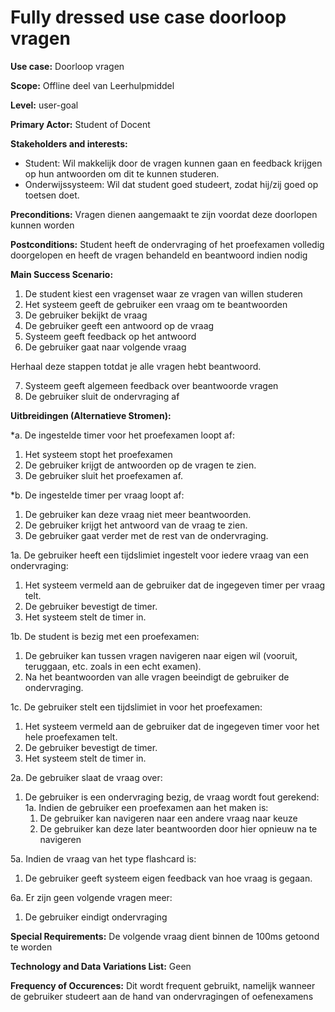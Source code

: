 # Fully dressed use case doorloop vragen
**Use case:** Doorloop vragen 

**Scope:** Offline deel van Leerhulpmiddel

**Level:** user-goal

**Primary Actor:** Student of Docent

**Stakeholders and interests:** 
* Student: Wil makkelijk door de vragen kunnen gaan en feedback krijgen op hun antwoorden om dit te kunnen studeren.
* Onderwijssysteem: Wil dat student goed studeert, zodat hij/zij goed op toetsen doet.

**Preconditions:** Vragen dienen aangemaakt te zijn voordat deze doorlopen kunnen worden

**Postconditions:** Student heeft de ondervraging of het proefexamen volledig doorgelopen en heeft de vragen behandeld en beantwoord indien nodig

**Main Success Scenario:**
1. De student kiest een vragenset waar ze vragen van willen studeren
2. Het systeem geeft de gebruiker een vraag om te beantwoorden
3. De gebruiker bekijkt de vraag
4. De gebruiker geeft een antwoord op de vraag 
5. Systeem geeft feedback op het antwoord
6. De gebruiker gaat naar volgende vraag

Herhaal deze stappen totdat je alle vragen hebt beantwoord.

7. Systeem geeft algemeen feedback over beantwoorde vragen
8. De gebruiker sluit de ondervraging af

**Uitbreidingen (Alternatieve Stromen):**

*a. De ingestelde timer voor het proefexamen loopt af:
1. Het systeem stopt het proefexamen
2. De gebruiker krijgt de antwoorden op de vragen te zien.
3. De gebruiker sluit het proefexamen af.

*b. De ingestelde timer per vraag loopt af:
1. De gebruiker kan deze vraag niet meer beantwoorden.
2. De gebruiker krijgt het antwoord van de vraag te zien.
3. De gebruiker gaat verder met de rest van de ondervraging.

1a. De gebruiker heeft een tijdslimiet ingestelt voor iedere vraag van een ondervraging:
1. Het systeem vermeld aan de gebruiker dat de ingegeven timer per vraag telt.
2. De gebruiker bevestigt de timer.
3. Het systeem stelt de timer in.

1b. De student is bezig met een proefexamen:
1. De gebruiker kan tussen vragen navigeren naar eigen wil (vooruit, teruggaan, etc. zoals in een echt examen).
2. Na het beantwoorden van alle vragen beeindigt de gebruiker de ondervraging.

1c. De gebruiker stelt een tijdslimiet in voor het proefexamen:
1. Het systeem vermeld aan de gebruiker dat de ingegeven timer voor het hele proefexamen telt.
2. De gebruiker bevestigt de timer.
3. Het systeem stelt de timer in.

2a. De gebruiker slaat de vraag over:
1. De gebruiker is een ondervraging bezig, de vraag wordt fout gerekend:<br>
	1a. Indien de gebruiker een proefexamen aan het maken is:
      1. De gebruiker kan navigeren naar een andere vraag naar keuze
      2. De gebruiker kan deze later beantwoorden door hier opnieuw na te navigeren

5a. Indien de vraag van het type flashcard is:
1. De gebruiker geeft systeem eigen feedback van hoe vraag is gegaan.

6a. Er zijn geen volgende vragen meer:
1. De gebruiker eindigt ondervraging

**Special Requirements:**
De volgende vraag dient binnen de 100ms getoond te worden

**Technology and Data Variations List:**
Geen

**Frequency of Occurences:** 
Dit wordt frequent gebruikt, namelijk wanneer de gebruiker studeert aan de hand van ondervragingen of oefenexamens
